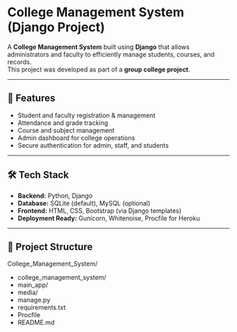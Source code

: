 # College Management System (Django Project)

A **College Management System** built using **Django** that allows administrators and faculty to efficiently manage students, courses, and records.  
This project was developed as part of a **group college project**.

---

## 🚀 Features
- Student and faculty registration & management
- Attendance and grade tracking
- Course and subject management
- Admin dashboard for college operations
- Secure authentication for admin, staff, and students

---

## 🛠️ Tech Stack
- **Backend:** Python, Django
- **Database:** SQLite (default), MySQL (optional)
- **Frontend:** HTML, CSS, Bootstrap (via Django templates)
- **Deployment Ready:** Gunicorn, Whitenoise, Procfile for Heroku

---

## 📂 Project Structure
College_Management_System/
- college_management_system/
- main_app/ 
- media/
- manage.py
- requirements.txt
- Procfile
- README.md
